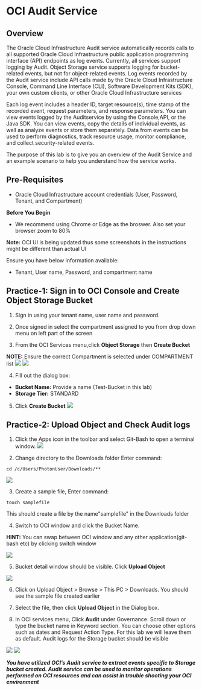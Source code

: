 # OCI Audit Service

## Overview

The Oracle Cloud Infrastructure Audit service automatically records calls to all supported Oracle Cloud Infrastructure public application programming interface (API) endpoints as log events. Currently, all services support logging by Audit. Object Storage service supports logging for bucket-related events, but not for object-related events. Log events recorded by the Audit service include API calls made by the Oracle Cloud Infrastructure Console, Command Line Interface (CLI), Software Development Kits (SDK), your own custom clients, or other Oracle Cloud Infrastructure services

Each log event includes a header ID, target resource(s), time stamp of the recorded event, request parameters, and response parameters. You can view events logged by the Auditservice by using the Console,API, or the Java SDK. You can view events, copy the details of individual events, as well as analyze events or store them separately. Data from events can be used to perform diagnostics, track resource usage, monitor compliance, and collect security-related events.

The purpose of this lab is to give you an overview of the Audit Service and an example scenario to help you understand how the service works.

## Pre-Requisites

- Oracle Cloud Infrastructure account credentials (User, Password, Tenant, and Compartment)  

**Before You Begin**

- We recommend using Chrome or Edge as the broswer. Also set your browser zoom to 80%

**Note:** OCI UI is being updated thus some screenshots in the instructions might be different than actual UI

Ensure you have below information available:

- Tenant, User name, Password, and compartment name

## Practice-1: Sign in to OCI Console and Create Object Storage Bucket

1. Sign in using your tenant name, user name and password.

2. Once signed in select the compartment assigned to you from drop down menu on left part of the screen

3. From the OCI Services menu,click **Object Storage** then **Create Bucket**

**NOTE:** Ensure the correct Compartment is selected under COMPARTMENT list
![](/L100-LAB/Audit_Service/img/AUDIT001.PNG)
![](/L100-LAB/Audit_Service/img/AUDIT002.PNG)

4. Fill out the dialog box:
- **Bucket Name:** Provide a name (Test-Bucket in this lab)
- **Storage Tier:**  STANDARD 

5. Click **Create Bucket**
![](/L100-LAB/Audit_Service/img/AUDIT003.PNG)

## Practice-2: Upload Object and Check Audit logs

1. Click the Apps icon in the toolbar and select  Git-Bash to open a terminal window.
![](/L100-LAB/Audit_Service/img/AUDIT004.PNG)

2. Change directory to the Downloads folder Enter command: 
```
cd /c/Users/PhotonUser/Downloads/**
```
![](/L100-LAB/Audit_Service/img/AUDIT005.PNG)

3. Create a sample file, Enter command:
```
touch samplefile
```
This should create a file by the name"samplefile" in the Downloads folder

4. Switch to OCI window and click the Bucket Name.

**HINT:** You can swap between OCI window and any other application(git-bash etc) by clicking switch window

![](/L100-LAB/Audit_Service/img/AUDIT006.PNG)

5. Bucket detail window should be visible. Click **Upload Object**

![](/L100-LAB/Audit_Service/img/AUDIT007.PNG)

6. Click on Upload Object > Browse > This PC > Downloads. You should see the sample file created earlier

7. Select the file, then click **Upload Object** in the Dialog box.

8. In OCI services menu, Click **Audit** under Governance. Scroll down or type the bucket name in 
Keyword section. You can choose other options
such as dates and Request Action Type. For this 
lab we will leave them as default. Audit logs for the Storage bucket should be visible

![](/L100-LAB/Audit_Service/img/AUDIT008.PNG)
![](/L100-LAB/Audit_Service/img/AUDIT009.PNG)

***You have utilized OCI’s Audit service to extract events specific to Storage bucket created. Audit service can be used to monitor operations performed on OCI resources and can assist in trouble 
shooting your OCI environment***
